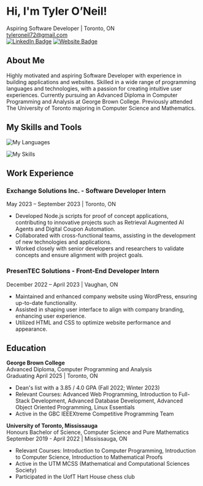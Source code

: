 # Hi, I'm Tyler O’Neil!

Aspiring Software Developer | Toronto, ON  
tyleroneil72@gmail.com  
<a href="https://linkedin.com/in/tyler-oneil-dev"><img src="https://img.shields.io/badge/-Tyler%20O'Neil%20-blue?style=plastic&amp;labelColor=blue&amp;logo=LinkedIn&amp;link=https://linkedin.com/in/tyler-oneil-dev" alt="LinkedIn Badge"></a> 
<a href="https://tyleroneil.dev"><img src="https://img.shields.io/badge/Website-0A0A0A?style=for-the-badge&logo=dev.to&logoColor=white" alt="Website Badge"></a> 

## About Me

Highly motivated and aspiring Software Developer with experience in building applications and websites. Skilled in a wide range of programming languages and technologies, with a passion for creating intuitive user experiences. Currently pursuing an Advanced Diploma in Computer Programming and Analysis at George Brown College. Previously attended The University
of Toronto majoring in Computer Science and Mathematics.
## My Skills and Tools
![My Languages](https://skillicons.dev/icons?i=html,css,bootstrap,js,ts,nodejs,expressjs,python,java,cs,bash,mysql)

![My Skills](https://skillicons.dev/icons?i=aws,vscode,visualstudio,git,linux,wordpress,dotnet)

## Work Experience

### Exchange Solutions Inc. - Software Developer Intern
May 2023 – September 2023 | Toronto, ON

- Developed Node.js scripts for proof of concept applications, contributing to innovative projects such as Retrieval Augmented AI Agents and Digital Coupon Automation.
- Collaborated with cross-functional teams, assisting in the development of new technologies and applications.
- Worked closely with senior developers and researchers to validate concepts and ensure alignment with project goals.

### PresenTEC Solutions - Front-End Developer Intern
December 2022 – April 2023 | Vaughan, ON

- Maintained and enhanced company website using WordPress, ensuring up-to-date functionality.
- Assisted in shaping user interface to align with company branding, enhancing user experience.
- Utilized HTML and CSS to optimize website performance and appearance.

## Education

**George Brown College**  
Advanced Diploma, Computer Programming and Analysis  
Graduating April 2025 | Toronto, ON

- Dean's list with a 3.85 / 4.0 GPA (Fall 2022; Winter 2023)
- Relevant Courses: Advanced Web Programming, Introduction to Full-Stack Development, Advanced Database Development, Advanced Object Oriented Programming, Linux Essentials
- Active in the GBC IEEEXtreme Competitive Programming Team

**University of Toronto, Mississauga**  
Honours Bachelor of Science, Computer Science and Pure Mathematics  
September 2019 - April 2022 | Mississauga, ON

- Relevant Courses: Introduction to Computer Programming, Introduction to Computer Science, Introduction to Mathematical Proofs
- Active in the UTM MCSS (Mathematical and Computational Sciences Society)
- Participated in the UofT Hart House chess club
